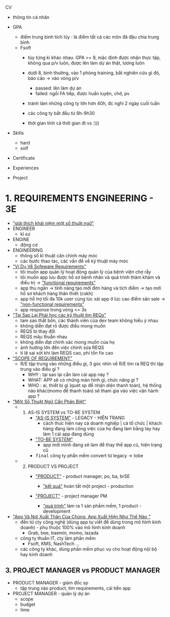 CV
- thông tin cá nhân
- GPA
    - điểm trung bình tích lũy : là điểm tất cả các môn đã đậu chia trung bình 
    - Fsoft 
        - tùy từng kì khác nhau. GPA >= 8, mặc định được nhận thực tập, không qua p/v luôn, được lên làm dự án thật, lương luôn
        - dưới 8, bình thường, vào 1 phòng training, bắt nghiên cứu gì đó, báo cáo -> vào vòng p/v
            - passed: lên làm dự án
            - failed: ngồi FA tiếp, được huấn luyện, chờ, pv 
        
        - tránh làm những công ty lớn hơn 40h, đc nghỉ 2 ngày cuối tuần 
        - các công ty bắt đầu từ 8h-9h30
        - thời gian tính cả thời gian đi vs :))) 


- Skills
    - hard
    - solf
- Certificate
- Experiences
- Project 

# 1. REQUIREMENTS ENGINEERING  - 3E
- ["giải thích khái niệm một số thuật ngữ"]()
- ENGINEER
    - kĩ sư 
- ENGINE
    - động cơ 
- ENGINEERING
    - thông số kĩ thuật cân chỉnh máy móc
    - các bước thao tác, các vấn đề về kỹ thuật máy móc 
- ["Ví Dụ Về Sofeware Requirements"]()
    - tôi muốn app quản lý hoạt động quản lý của bệnh viện chợ rẫy 
    - tôi muốn app lưu được hồ sơ bệnh nhân và quá trình thăm khám và điều trị  -> ["functional requirements"]()
    - app thu ngân -> tính năng tạo mới đơn hàng và tích điểm -> tạo mới hồ sơ khách hàng thân thiết (cskh) 
    - app hỗ trợ tối đa 10k user cùng lúc xài app ở lúc cao điểm săn sale -> ["non-functional requirements"]()
    - app response trong vòng <= 3s 
- ["Tại Sao Lại Phải học các kỹ thuật tìm REQs"]()
    - tam sao thất bổn, các thành viên của dev team không hiểu ý nhau 
    - không diễn đạt rõ được điều mong muốn
    - REQS bị thay đổi 
    - REQS mâu thuẫn nhau 
    - không diễn đạt chính xác mong muốn của họ 
    - ảnh hưởng lớn đến việc chỉnh sửa REQS
    - tỉ lệ sai sót khi làm REQS cao, phí tổn fix cao 
- ["SCOPE OF REQUIREMENT"]()
    - R/E tập trung vào những điều gì, 3 góc nhìn về R/E tìm ra REQ thì tập trung vào điều gì ?
        - WHY : tại sao lại cần làm cái app này ?
        - WHAT: APP sẽ có những màn hình gì, chức năng gì ?
        - WHO : ai, thiết bị gì (quét sp để nhận diện thanh toán), hệ thống nào khác(momo để thanh toán) sẽ tham gia vào việc vận hành app ?
- ["Một Số Thuật Ngữ Cần Phân Biệt"]()
    - 1. AS-IS SYSTEM  vs TO-BE SYSTEM 
            - ["AS-IS SYSTEM"]() - LEGACY - HIỆN TRẠNG
                - cách thưc hiện nay cá doanh nghiệp | cá tổ chức |  khách hàng đang làm công việc của họ đang làm bằng tay hay làm 1 cái app đang dùng 
            - ["TO-BE SYSTEM"]() 
                - app mới mình đang sẽ làm để thay thế app cũ, hiện trạng cũ 
            - <kbd>final</kbd> công ty phần mềm convert từ legacy -> tobe 

    - 2. PRODUCT VS PROJECT
            - ["PRODUCT"]() - product manager, po, ba, brSE 
                - ["kết quả"]() hoàn tất một project - production 

            - ["PROJECT"]() - project manager PM
                - ["quá trình"]() làm ra 1 sản phầm mềm, 1 product   - development
- ["App Và Nơi Xuất Thân Của Chúng, App Xuất Hiện Như Thế Nào "]()
    - đến từ cty công nghệ (dùng app tự viết để dùng trong mô hình kinh doanh) - phụ thuộc 100% vào mô hình kinh doanh 
        + Grab, bee, baemin, momo, lazada 
    - công ty thuần IT, cty làm phần mềm 
        + Fsoft, KMS, NashTech ...
    - các công ty khác, dùng phần mềm phục vụ cho hoạt động nội bộ hay kinh doanh 

## 3. PROJECT MANAGER vs PRODUCT MANAGER
- PRODUCT MANAGER - giám đốc sp
    + tập trung vào product, tìm requirements, cải tiến app 
- PROJECT MANAGER - quản lý dự án 
    + scope
    + budget
    + time


